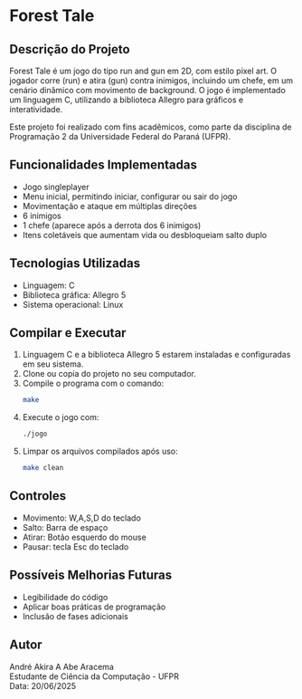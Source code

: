 # Forest Tale
## Descrição do Projeto
Forest Tale é um jogo do tipo run and gun em 2D, com estilo pixel art. O jogador corre (run) e atira (gun) contra inimigos, incluindo um chefe, em um cenário dinâmico com movimento de background. O jogo é implementado um linguagem C, utilizando a biblioteca Allegro para gráficos e interatividade.

Este projeto foi realizado com fins acadêmicos, como parte da disciplina de Programação 2 da Universidade Federal do Paraná (UFPR).

## Funcionalidades Implementadas
- Jogo singleplayer
- Menu inicial, permitindo iniciar, configurar ou sair do jogo
- Movimentação e ataque em múltiplas direções
- 6 inimigos
- 1 chefe (aparece após a derrota dos 6 inimigos)
- Itens coletáveis que aumentam vida ou desbloqueiam salto duplo

## Tecnologias Utilizadas
- Linguagem: C
- Biblioteca gráfica: Allegro 5
- Sistema operacional: Linux

## Compilar e Executar
1. Linguagem C e a biblioteca Allegro 5 estarem instaladas e configuradas em seu sistema.
2. Clone ou copia do projeto no seu computador.
3. Compile o programa com o comando:
    ```bash
    make
    ```
4. Execute o jogo com:
   ```bash
   ./jogo
   ```
5. Limpar os arquivos compilados após uso:
   ```bash
   make clean
   ```
## Controles
- Movimento: W,A,S,D do teclado
- Salto: Barra de espaço
- Atirar: Botão esquerdo do mouse
- Pausar: tecla Esc do teclado

## Possíveis Melhorias Futuras
- Legibilidade do código
- Aplicar boas práticas de programação
- Inclusão de fases adicionais

## Autor
André Akira A Abe Aracema <br>
Estudante de Ciência da Computação - UFPR <br>
Data: 20/06/2025
